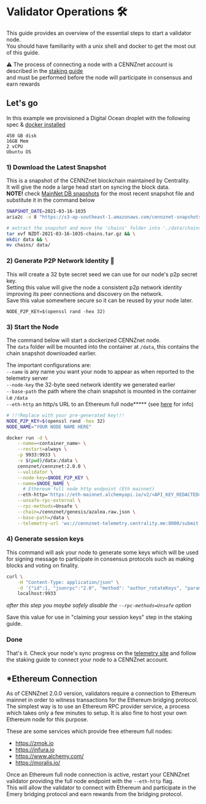 # Validator Operations 🛠

This guide provides an overview of the essential steps to start a validator node.  
You should have familiarity with a unix shell and docker to get the most out of this guide.  

⚠️ The process of connecting a node with a CENNZnet account is described in the [staking guide](Network-participating/Staking/Validator-Staking-Guide)  
and must be performed before the node will participate in consensus and earn rewards  

## Let's go
In this example we provisioned a Digital Ocean droplet with the following spec & [docker installed](https://www.digitalocean.com/community/tutorials/how-to-install-and-use-docker-on-debian-10)  
```
450 GB disk
16GB Mem
2 vCPU
Ubuntu OS
```

### 1) Download the Latest Snapshot  
This is a snapshot of the CENNZnet blockchain maintained by Centrality.  
It will give the node a large head start on syncing the block data.  
**NOTE!** check [MainNet DB snapshots](https://s3-ap-southeast-1.amazonaws.com/cennznet-snapshots.centralityapp.com/azalea/2.0.0/validator/index.html)
for the most recent snapshot file and substitute it in the command below  
```bash
SNAPSHOT_DATE=2021-03-16-1035
aria2c -x 8 "https://s3-ap-southeast-1.amazonaws.com/cennznet-snapshots.centralityapp.com/azalea/2.0.0/validator/NZDT-$SNAPSHOT_DATE-chains.tar.gz"

# extract the snapshot and move the 'chains' folder into './data/chains'
tar xvf NZDT-2021-03-16-1035-chains.tar.gz && \
mkdir data && \
mv chains/ data/
```

### 2) Generate P2P Network Identity 🔑
This will create a 32 byte secret seed we can use for our node's p2p secret key.  
Setting this value will give the node a consistent p2p network identity improving its peer connections and discovery
on the network.  
Save this value somewhere secure so it can be reused by your node later.  
```
NODE_P2P_KEY=$(openssl rand -hex 32)
```

### 3) Start the Node

The command below will start a dockerized CENNZnet node.  
The `data` folder will be mounted into the container at `/data`, this contains the chain snapshot downloaded earlier.  

The important configurations are:  
`--name` is any name you want your node to appear as when reported to the telemetry server  
`--node-key` the 32-byte seed network identity we generated earlier  
`--base-path` the path where the chain snapshot is mounted in the container i.e `/data`  
 `--eth-http` an http/s URL to an Ethereum full node**\*** (see [here](https://cennz.net/knowledge-hub/core-modules/emery-cennznet-ethereum-token-bridge/) for info)  

```bash
# !!!Replace with your pre-generated key!!!
NODE_P2P_KEY=$(openssl rand -hex 32)
NODE_NAME="YOUR NODE NAME HERE"

docker run -d \
    --name=<container_name> \
    --restart=always \
    -p 9933:9933 \
    -v $(pwd)/data:/data \
    cennznet/cennznet:2.0.0 \
    --validator \
    --node-key=$NODE_P2P_KEY \
    --name=$NODE_NAME \
      # Ethereum full node http endpoint (Eth mainnet)
    --eth-http='https://eth-mainnet.alchemyapi.io/v2/<API_KEY_REDACTED>' \
    --unsafe-rpc-external \
    --rpc-methods=Unsafe \
    --chain=/cennznet/genesis/azalea.raw.json \
    --base-path=/data \
    --telemetry-url 'ws://cennznet-telemetry.centrality.me:8000/submit 0'
```

### 4) Generate session keys
This command will ask your node to generate some keys which will be used for signing message to participate in consensus protocols
such as making blocks and voting on finality.  
```bash
curl \
    -H "Content-Type: application/json" \
    -d '{"id":1, "jsonrpc":"2.0", "method": "author_rotateKeys", "params": []}' \
    localhost:9933
```
*after this step you maybe safely disable the `--rpc-methods=Unsafe` option*

Save this value for use in "claiming your session keys" step in the staking guide.  

### Done
That's it. Check your node's sync progress on the [telemetry site](http://cennznet-telemetry.centrality.me/) and follow the staking guide to connect your node to a CENNZnet account.


## *Ethereum Connection

As of CENNZnet 2.0.0 version, validators require a connection to Ethereum mainnet in order to witness transactions for the Ethereum bridging protocol.
The simplest way is to use an Ethereum RPC provider service, a process which takes only a few minutes to setup.
It is also fine to host your own Ethereum node for this purpose.

These are some services which provide free ethereum full nodes:

- https://zmok.io
- https://infura.io
- https://www.alchemy.com/
- https://moralis.io/

Once an Ethereum full node connection is active, restart your CENNZnet validator providing the full node endpoint with the `--eth-http` flag.  
This will allow the validator to connect with Ethereum and participate in the Emery bridging protocol and earn rewards from the bridging protocol.  
